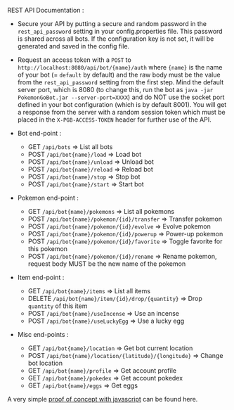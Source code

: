 REST API Documentation :

* Secure your API by putting a secure and random password in the `rest_api_password` setting in your config.properties file. This password is shared across all bots. If the configuration key is not set, it will be generated and saved in the config file.

* Request an access token with a `POST` to `http://localhost:8080/api/bot/{name}/auth` where `{name}` is the name of your bot (= `default` by default) and the raw body must be the value from the `rest_api_password` setting from the first step. Mind the default server port, which is 8080 (to change this, run the bot as `java -jar PokemonGoBot.jar --server-port=XXXX`) and do NOT use the socket port defined in your bot configuration (which is by default 8001).
You will get a response from the server with a random session token which must be placed in the `X-PGB-ACCESS-TOKEN` header for further use of the API.

* Bot end-point :
  - GET `/api/bots` => List all bots
  - POST `/api/bot{name}/load` => Load bot
  - POST `/api/bot{name}/unload` => Unload bot
  - POST `/api/bot{name}/reload` => Reload bot
  - POST `/api/bot{name}/stop` => Stop bot
  - POST `/api/bot{name}/start` => Start bot

* Pokemon end-point :
  - GET `/api/bot{name}/pokemons` => List all pokemons
  - POST `/api/bot{name}/pokemon/{id}/transfer` => Transfer pokemon
  - POST `/api/bot{name}/pokemon/{id}/evolve` => Evolve pokemon
  - POST `/api/bot{name}/pokemon/{id}/powerup` => Power-up pokemon
  - POST `/api/bot{name}/pokemon/{id}/favorite` => Toggle favorite for this pokemon
  - POST `/api/bot{name}/pokemon/{id}/rename` => Rename pokemon, request body MUST be the new name of the pokemon

* Item end-point :
  - GET `/api/bot{name}/items` => List all items
  - DELETE `/api/bot{name}/item/{id}/drop/{quantity}` => Drop `quantity` of this item
  - POST `/api/bot{name}/useIncense` => Use an incense
  - POST `/api/bot{name}/useLuckyEgg` => Use a lucky egg

* Misc end-points :
  - GET `/api/bot{name}/location` => Get bot current location
  - POST `/api/bot{name}/location/{latitude}/{longitude}` => Change bot location
  - GET `/api/bot{name}/profile` => Get account profile
  - GET `/api/bot{name}/pokedex` => Get account pokedex
  - GET `/api/bot{name}/eggs` => Get eggs

A very simple [proof of concept with javascript](https://gist.github.com/Sieberkev/0f96f190615cebf15a07ca2a8a2a61ca) can be found here.